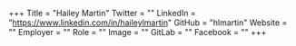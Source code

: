 +++
Title = "Hailey Martin"
Twitter = ""
LinkedIn = "https://www.linkedin.com/in/haileylmartin"
GitHub = "hlmartin"
Website = ""
Employer = ""
Role = ""
Image = ""
GitLab = ""
Facebook = ""
+++
